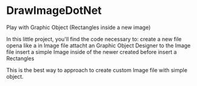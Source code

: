 # DrawImageDotNet
Play with Graphic Object (Rectangles inside a new image)

In this little project, you'll find the code necessary to:
 create a new file
 opena like a in Image file
 attacht an Graphic Object Designer to the Image file
 insert a simple Image inside of the newer created before
 insert a Rectangles

This is the best way to approach to create custom Image file with simple object.
